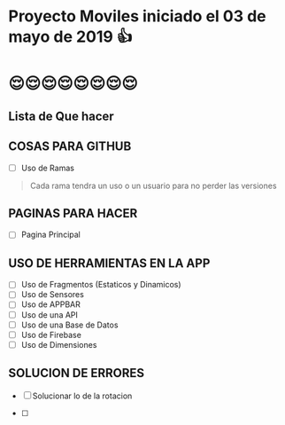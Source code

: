 # Proyecto Moviles iniciado el 03 de mayo de 2019 :thumbsup:

# :relieved::relieved::relieved::relieved::relieved::relieved::relieved::relieved:

## Lista de Que hacer

## COSAS PARA GITHUB

- [ ] Uso de Ramas
> Cada rama tendra un uso o un usuario para no perder las versiones

## PAGINAS PARA HACER 

- [ ] Pagina Principal

## USO DE HERRAMIENTAS EN LA APP

- [ ] Uso de Fragmentos (Estaticos y Dinamicos)
- [ ] Uso de Sensores
- [ ] Uso de APPBAR
- [ ] Uso de una API
- [ ] Uso de una Base de Datos
- [ ] Uso de Firebase
- [ ] Uso de Dimensiones

## SOLUCION DE ERRORES

- [ ] Solucionar lo de la rotacion













- [ ] 

 
